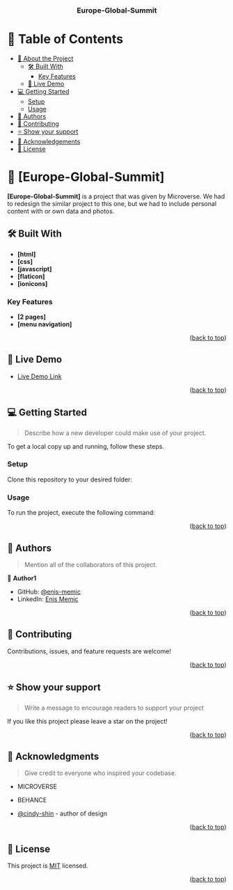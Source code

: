 <a name="readme-top"></a>

<div align="center">

  <h3><b>Europe-Global-Summit</b></h3>

</div>

# 📗 Table of Contents

- [📖 About the Project](#about-project)
  - [🛠 Built With](#built-with)
    - [Key Features](#key-features)
  - [🚀 Live Demo](#live-demo)
- [💻 Getting Started](#getting-started)
  - [Setup](#setup)
  - [Usage](#usage)
- [👥 Authors](#authors)
- [🤝 Contributing](#contributing)
- [⭐️ Show your support](#support)
- [🙏 Acknowledgements](#acknowledgements)
- [📝 License](#license)

<!-- PROJECT DESCRIPTION -->

# 📖 [Europe-Global-Summit] <a name="about-project"></a>

**[Europe-Global-Summit]** is a project that was given by Microverse. We had to redesign the similar project to this one, but we had to include personal content with or own data and photos.

## 🛠 Built With <a name="built-with"></a>

- **[html]**
- **[css]**
- **[javascript]**
- **[flaticon]**
- **[ionicons]**

<!-- Features -->

### Key Features <a name="key-features"></a>

- **[2 pages]**
- **[menu navigation]**

<p align="right">(<a href="#readme-top">back to top</a>)</p>

<!-- LIVE DEMO -->

## 🚀 Live Demo <a name="live-demo"></a>

- [Live Demo Link](https://enis-memic.github.io/Europe-Global-Summit/)

<p align="right">(<a href="#readme-top">back to top</a>)</p>

<!-- GETTING STARTED -->

## 💻 Getting Started <a name="getting-started"></a>

> Describe how a new developer could make use of your project.

To get a local copy up and running, follow these steps.

### Setup

Clone this repository to your desired folder:

<!--
> Open GitHub and go to my GitHub repository name: Digital_World_Summit .to clone.
> Click “Code” and copy the given URL.
> click code and copy the URL.

> click code and copy the URL.

> Open “Git Bash” and change the current working directory to the location where you want the cloned directory.

> Type git clone in the terminal, paste the URL you copied earlier, and press “enter” to create your local clone.

> Syntax:

$ git clone {repository URL}
--->

### Usage

To run the project, execute the following command:

<!--
> open your directory Digital_World_Summit
> to run the file :
> \_use vs-code or any IDE to view line code .
--->

<p align="right">(<a href="#readme-top">back to top</a>)</p>

<!-- AUTHORS -->

## 👥 Authors <a name="authors"></a>

> Mention all of the collaborators of this project.

👤 **Author1**

- GitHub: [@enis-memic](https://github.com/enis-memic)
- LinkedIn: [Enis Memic](https://linkedin.com/in/enis-memic)

<p align="right">(<a href="#readme-top">back to top</a>)</p>

<!-- CONTRIBUTING -->

## 🤝 Contributing <a name="contributing"></a>

Contributions, issues, and feature requests are welcome!

<p align="right">(<a href="#readme-top">back to top</a>)</p>

<!-- SUPPORT -->

## ⭐️ Show your support <a name="support"></a>

> Write a message to encourage readers to support your project

If you like this project please leave a star on the project!

<p align="right">(<a href="#readme-top">back to top</a>)</p>

<!-- ACKNOWLEDGEMENTS -->

## 🙏 Acknowledgments <a name="acknowledgements"></a>

> Give credit to everyone who inspired your codebase.

- MICROVERSE

- BEHANCE

- [@cindy-shin](https://www.behance.net/adagio07) - author of design

<p align="right">(<a href="#readme-top">back to top</a>)</p>

<!-- LICENSE -->

## 📝 License <a name="license"></a>

This project is [MIT](./LICENSE) licensed.

<p align="right">(<a href="#readme-top">back to top</a>)</p>
